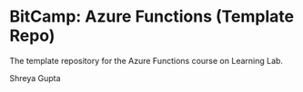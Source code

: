 # BitCamp: Azure Functions (Template Repo)
The template repository for the Azure Functions course on Learning Lab.

Shreya Gupta
